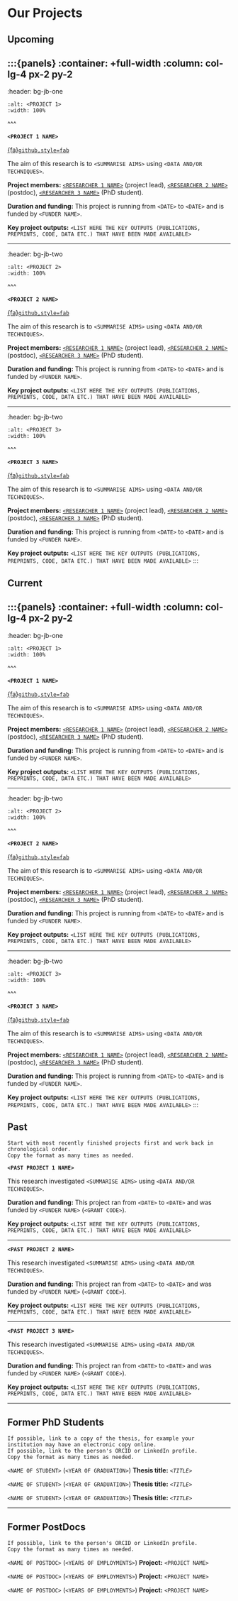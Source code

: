 # Our Projects

## Upcoming

:::{panels}
:container: +full-width
:column: col-lg-4 px-2 py-2
---
:header: bg-jb-one
```{image} https://www.beckenhamrunning.co.uk/wp-content/uploads/2020/02/Person-silhouette.png
:alt: <PROJECT 1>
:width: 100%
```
^^^

**`<PROJECT 1 NAME>`** 

[{fa}`github,style=fab`](https://www.github.com)</br>

The aim of this research is to `<SUMMARISE AIMS>` using `<DATA AND/OR TECHNIQUES>`. 

**Project members:** [`<RESEARCHER 1 NAME>`](../our-team/index) (project lead), [`<RESEARCHER 2 NAME>`](../our-team/index) (postdoc), [`<RESEARCHER 3 NAME>`](../our-team/index) (PhD student).

**Duration and funding:** This project is running from `<DATE>` to `<DATE>` and is funded by `<FUNDER NAME>`.

**Key project outputs:** 
`<LIST HERE THE KEY OUTPUTS (PUBLICATIONS, PREPRINTS, CODE, DATA ETC.) THAT HAVE BEEN MADE AVAILABLE>`


---
:header: bg-jb-two
```{image} https://www.beckenhamrunning.co.uk/wp-content/uploads/2020/02/Person-silhouette.png
:alt: <PROJECT 2>
:width: 100%
```
^^^

**`<PROJECT 2 NAME>`**

[{fa}`github,style=fab`](https://www.github.com)</br>

The aim of this research is to `<SUMMARISE AIMS>` using `<DATA AND/OR TECHNIQUES>`. 

**Project members:** [`<RESEARCHER 1 NAME>`](../our-team/index) (project lead), [`<RESEARCHER 2 NAME>`](../our-team/index) (postdoc), [`<RESEARCHER 3 NAME>`](../our-team/index) (PhD student).

**Duration and funding:** This project is running from `<DATE>` to `<DATE>` and is funded by `<FUNDER NAME>`.

**Key project outputs:** 
`<LIST HERE THE KEY OUTPUTS (PUBLICATIONS, PREPRINTS, CODE, DATA ETC.) THAT HAVE BEEN MADE AVAILABLE>`


---
:header: bg-jb-two
```{image} https://www.beckenhamrunning.co.uk/wp-content/uploads/2020/02/Person-silhouette.png
:alt: <PROJECT 3>
:width: 100%
```
^^^

**`<PROJECT 3 NAME>`**

[{fa}`github,style=fab`](https://www.github.com)</br>

The aim of this research is to `<SUMMARISE AIMS>` using `<DATA AND/OR TECHNIQUES>`. 

**Project members:** [`<RESEARCHER 1 NAME>`](../our-team/index) (project lead), [`<RESEARCHER 2 NAME>`](../our-team/index) (postdoc), [`<RESEARCHER 3 NAME>`](../our-team/index) (PhD student).

**Duration and funding:** This project is running from `<DATE>` to `<DATE>` and is funded by `<FUNDER NAME>`.

**Key project outputs:** 
`<LIST HERE THE KEY OUTPUTS (PUBLICATIONS, PREPRINTS, CODE, DATA ETC.) THAT HAVE BEEN MADE AVAILABLE>`
:::

## Current

:::{panels}
:container: +full-width
:column: col-lg-4 px-2 py-2
---
:header: bg-jb-one
```{image} https://www.beckenhamrunning.co.uk/wp-content/uploads/2020/02/Person-silhouette.png
:alt: <PROJECT 1>
:width: 100%
```
^^^

**`<PROJECT 1 NAME>`** 

[{fa}`github,style=fab`](https://www.github.com)</br>

The aim of this research is to `<SUMMARISE AIMS>` using `<DATA AND/OR TECHNIQUES>`. 

**Project members:** [`<RESEARCHER 1 NAME>`](../our-team/index) (project lead), [`<RESEARCHER 2 NAME>`](../our-team/index) (postdoc), [`<RESEARCHER 3 NAME>`](../our-team/index) (PhD student).

**Duration and funding:** This project is running from `<DATE>` to `<DATE>` and is funded by `<FUNDER NAME>`.

**Key project outputs:** 
`<LIST HERE THE KEY OUTPUTS (PUBLICATIONS, PREPRINTS, CODE, DATA ETC.) THAT HAVE BEEN MADE AVAILABLE>`


---
:header: bg-jb-two
```{image} https://www.beckenhamrunning.co.uk/wp-content/uploads/2020/02/Person-silhouette.png
:alt: <PROJECT 2>
:width: 100%
```
^^^

**`<PROJECT 2 NAME>`**

[{fa}`github,style=fab`](https://www.github.com)</br>

The aim of this research is to `<SUMMARISE AIMS>` using `<DATA AND/OR TECHNIQUES>`. 

**Project members:** [`<RESEARCHER 1 NAME>`](../our-team/index) (project lead), [`<RESEARCHER 2 NAME>`](../our-team/index) (postdoc), [`<RESEARCHER 3 NAME>`](../our-team/index) (PhD student).

**Duration and funding:** This project is running from `<DATE>` to `<DATE>` and is funded by `<FUNDER NAME>`.

**Key project outputs:** 
`<LIST HERE THE KEY OUTPUTS (PUBLICATIONS, PREPRINTS, CODE, DATA ETC.) THAT HAVE BEEN MADE AVAILABLE>`


---
:header: bg-jb-two
```{image} https://www.beckenhamrunning.co.uk/wp-content/uploads/2020/02/Person-silhouette.png
:alt: <PROJECT 3>
:width: 100%
```
^^^

**`<PROJECT 3 NAME>`**

[{fa}`github,style=fab`](https://www.github.com)</br>

The aim of this research is to `<SUMMARISE AIMS>` using `<DATA AND/OR TECHNIQUES>`. 

**Project members:** [`<RESEARCHER 1 NAME>`](../our-team/index) (project lead), [`<RESEARCHER 2 NAME>`](../our-team/index) (postdoc), [`<RESEARCHER 3 NAME>`](../our-team/index) (PhD student).

**Duration and funding:** This project is running from `<DATE>` to `<DATE>` and is funded by `<FUNDER NAME>`.

**Key project outputs:** 
`<LIST HERE THE KEY OUTPUTS (PUBLICATIONS, PREPRINTS, CODE, DATA ETC.) THAT HAVE BEEN MADE AVAILABLE>`
:::

## Past


```{admonition} FIXME Instructions
Start with most recently finished projects first and work back in chronological order.
Copy the format as many times as needed.
```


**`<PAST PROJECT 1 NAME>`** 

This research investigated `<SUMMARISE AIMS>` using `<DATA AND/OR TECHNIQUES>`. 

**Duration and funding:** This project ran from `<DATE>` to `<DATE>` and was funded by `<FUNDER NAME>` (`<GRANT CODE>`).

**Key project outputs:** 
`<LIST HERE THE KEY OUTPUTS (PUBLICATIONS, PREPRINTS, CODE, DATA ETC.) THAT HAVE BEEN MADE AVAILABLE>`

---

**`<PAST PROJECT 2 NAME>`** 

This research investigated `<SUMMARISE AIMS>` using `<DATA AND/OR TECHNIQUES>`. 

**Duration and funding:** This project ran from `<DATE>` to `<DATE>` and was funded by `<FUNDER NAME>` (`<GRANT CODE>`).

**Key project outputs:** 
`<LIST HERE THE KEY OUTPUTS (PUBLICATIONS, PREPRINTS, CODE, DATA ETC.) THAT HAVE BEEN MADE AVAILABLE>`

---

**`<PAST PROJECT 3 NAME>`** 

This research investigated `<SUMMARISE AIMS>` using `<DATA AND/OR TECHNIQUES>`. 

**Duration and funding:** This project ran from `<DATE>` to `<DATE>` and was funded by `<FUNDER NAME>` (`<GRANT CODE>`).

**Key project outputs:** 
`<LIST HERE THE KEY OUTPUTS (PUBLICATIONS, PREPRINTS, CODE, DATA ETC.) THAT HAVE BEEN MADE AVAILABLE>`

---
## Former PhD Students
```{admonition} FIXME Instructions
If possible, link to a copy of the thesis, for example your institution may have an electronic copy online.
If possible, link to the person's ORCID or LinkedIn profile.
Copy the format as many times as needed.
```

`<NAME OF STUDENT>` (`<YEAR OF GRADUATION>`)
**Thesis title:** *`<TITLE>`*

`<NAME OF STUDENT>` (`<YEAR OF GRADUATION>`)
**Thesis title:** *`<TITLE>`*

`<NAME OF STUDENT>` (`<YEAR OF GRADUATION>`)
**Thesis title:** *`<TITLE>`*

---
## Former PostDocs
```{admonition} FIXME Instructions
If possible, link to the person's ORCID or LinkedIn profile.
Copy the format as many times as needed.
```

`<NAME OF POSTDOC>` (`<YEARS OF EMPLOYMENTS>`)
**Project:** `<PROJECT NAME>`

`<NAME OF POSTDOC>` (`<YEARS OF EMPLOYMENTS>`)
**Project:** `<PROJECT NAME>`

`<NAME OF POSTDOC>` (`<YEARS OF EMPLOYMENTS>`)
**Project:** `<PROJECT NAME>`
